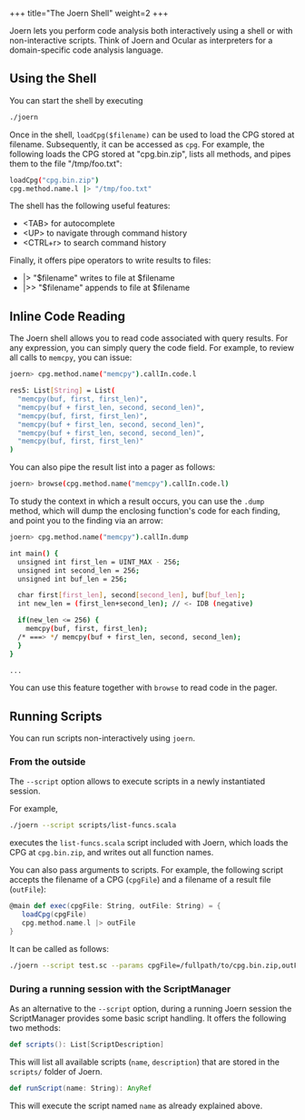 +++
title="The Joern Shell"
weight=2
+++

Joern lets you perform code analysis both interactively using a shell or with non-interactive scripts. Think of Joern and Ocular as interpreters for a domain-specific code analysis language.

## Using the Shell

You can start the shell by executing
```bash
./joern
```
Once in the shell, `loadCpg($filename)` can be used to load the CPG stored at filename. Subsequently, it can be accessed as `cpg`. For example, the following loads the CPG stored at "cpg.bin.zip", lists all methods, and pipes them to the file "/tmp/foo.txt":

```bash
loadCpg("cpg.bin.zip")
cpg.method.name.l |> "/tmp/foo.txt"
```

The shell has the following useful features:

* \<TAB\> for autocomplete
* \<UP\> to navigate through command history
* \<CTRL+r\> to search command history

Finally, it offers pipe operators to write results to files:

* |> "$filename" writes to file at $filename
* |>> "$filename" appends to file at $filename

## Inline Code Reading

The Joern shell allows you to read code associated with query
results. For any expression, you can simply query the code field. For
example, to review all calls to `memcpy`, you can issue:

```bash
joern> cpg.method.name("memcpy").callIn.code.l

res5: List[String] = List(
  "memcpy(buf, first, first_len)",
  "memcpy(buf + first_len, second, second_len)",
  "memcpy(buf, first, first_len)",
  "memcpy(buf + first_len, second, second_len)",
  "memcpy(buf + first_len, second, second_len)",
  "memcpy(buf, first, first_len)"
)
```

You can also pipe the result list into a pager as follows:

```bash
joern> browse(cpg.method.name("memcpy").callIn.code.l)
```

To study the context in which a result occurs, you can use the `.dump`
method, which will dump the enclosing function's code for each
finding, and point you to the finding via an arrow:

```bash
joern> cpg.method.name("memcpy").callIn.dump

int main() {
  unsigned int first_len = UINT_MAX - 256;
  unsigned int second_len = 256;
  unsigned int buf_len = 256;

  char first[first_len], second[second_len], buf[buf_len];
  int new_len = (first_len+second_len); // <- IDB (negative)

  if(new_len <= 256) {
	memcpy(buf, first, first_len);
  /* ===> */ memcpy(buf + first_len, second, second_len);
  }
}

...
```

You can use this feature together with `browse` to read code in the
pager.

## Running Scripts

You can run scripts non-interactively using `joern`.

### From the outside

The `--script` option allows to execute scripts in a newly instantiated session.

For example,

```bash
./joern --script scripts/list-funcs.scala
```

executes the `list-funcs.scala` script included with Joern, which loads the CPG at `cpg.bin.zip`, and writes out all function names.

You can also pass arguments to scripts. For example, the following script accepts the filename of a CPG (`cpgFile`) and a filename of a result file (`outFile`):

```scala
@main def exec(cpgFile: String, outFile: String) = {
   loadCpg(cpgFile)
   cpg.method.name.l |> outFile
}
```

It can be called as follows:

```bash
./joern --script test.sc --params cpgFile=/fullpath/to/cpg.bin.zip,outFile=out.log
```

### During a running session with the ScriptManager

As an alternative to the `--script` option, during a running Joern session the ScriptManager provides some basic script handling.
It offers the following two methods:

```scala
def scripts(): List[ScriptDescription]
```

This will list all available scripts (`name`, `description`) that are stored in the `scripts/` folder of Joern.

```scala
def runScript(name: String): AnyRef
```

This will execute the script named `name` as already explained above.
